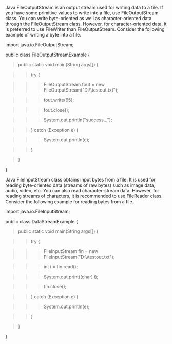 Java FileOutputStream is an output stream used for writing data to a
file. If you have some primitive values to write into a file, use
FileOutputStream class. You can write byte-oriented as well as
character-oriented data through the FileOutputStream class. However, for
character-oriented data, it is preferred to use FileWriter than
FileOutputStream. Consider the following example of writing a byte into
a file.

import java.io.FileOutputStream;

public class FileOutputStreamExample {

>public static void main(String args\[\]) {

>>try {

>>>FileOutputStream fout = new
FileOutputStream(\"D:\\\\testout.txt\");

>>>fout.write(65);

>>>fout.close();

>>>System.out.println(\"success\...\");

>>} catch (Exception e) {

>>>System.out.println(e);

>>}

>}

}

Java FileInputStream class obtains input bytes from a file. It is used
for reading byte-oriented data (streams of raw bytes) such as image
data, audio, video, etc. You can also read character-stream data.
However, for reading streams of characters, it is recommended to use
FileReader class. Consider the following example for reading bytes from
a file.

import java.io.FileInputStream;

public class DataStreamExample {

>public static void main(String args\[\]) {

>>try {

>>>FileInputStream fin = new FileInputStream(\"D:\\\\testout.txt\");

>>>int i = fin.read();

>>>System.out.print((char) i);

>>>fin.close();

>>} catch (Exception e) {

>>>System.out.println(e);

>>}

>}

}